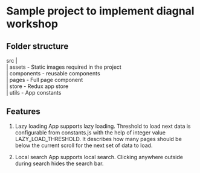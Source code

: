 # Sample project to implement diagnal workshop

## Folder structure
src |<br />
    | assets - Static images required in the project<br />
    | components - reusable components<br />
    | pages - Full page component<br />
    | store - Redux app store<br />
    | utils - App constants<br />

## Features

1. Lazy loading
App supports lazy loading. Threshold to load next data is configurable from constants.js with the help of integer value LAZY_LOAD_THRESHOLD. It describes how many pages should be below the current scroll for the next set of data to load.

2. Local search
App supports local search. Clicking anywhere outside during search hides the search bar.
